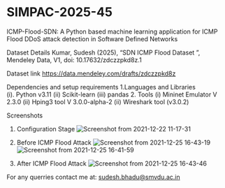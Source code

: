 # SIMPAC-2025-45
ICMP-Flood-SDN: A Python based machine learning application for ICMP Flood DDoS attack detection in Software Defined Networks

Dataset Details
Kumar, Sudesh (2025), “SDN ICMP Flood Dataset ”, Mendeley Data, V1, doi: 10.17632/zdczzpkd8z.1


Dataset link
https://data.mendeley.com/drafts/zdczzpkd8z


Dependencies and setup requirements 
1.Languages and Libraries  
(i). Python v3.11
(ii) Scikit-learn
(iii) pandas
2. Tools 
(i) Mininet Emulator	V 2.3.0
(ii) Hping3 tool	V 3.0.0-alpha-2
(ii) Wireshark tool	(v3.0.2)

Screenshots
1. Configuration Stage
![Screenshot from 2021-12-22 11-17-31](https://github.com/user-attachments/assets/f15131b1-4b26-42ad-bf4e-c757829d0ac8)

2. Before ICMP Flood Attack
![Screenshot from 2021-12-25 16-43-19](https://github.com/user-attachments/assets/45a1f4b8-90cf-453b-ac90-18cc2bcd9b75)
![Screenshot from 2021-12-25 16-41-59](https://github.com/user-attachments/assets/4b10544b-e9ca-413f-a237-f919dffff0d2)
2. After ICMP Flood Attack
![Screenshot from 2021-12-25 16-43-46](https://github.com/user-attachments/assets/4e08f83a-9534-49ff-a99d-0ed96922893d)

For any querries contact me at: sudesh.bhadu@smvdu.ac.in
